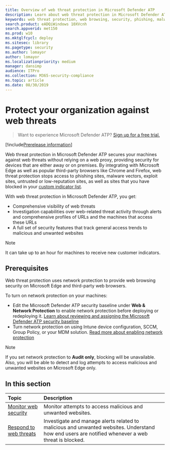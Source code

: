 ```yaml
---
title: Overview of web threat protection in Microsoft Defender ATP
description: Learn about web threat protection in Microsoft Defender ATP and how it can protect your organization
keywords: web threat protection, web browsing, security, phishing, malware, exploit, websites, network protection, Edge, Internet Explorer, Chrome, Firefox, web browser 
search.product: eADQiWindows 10XVcnh
search.appverid: met150
ms.prod: w10
ms.mktglfcycl: deploy
ms.sitesec: library
ms.pagetype: security
ms.author: lomayor
author: lomayor
ms.localizationpriority: medium
manager: dansimp
audience: ITPro
ms.collection: M365-security-compliance 
ms.topic: article
ms.date: 08/30/2019
---
```


# Protect your organization against web threats

>Want to experience Microsoft Defender ATP? [Sign up for a free trial.](https://www.microsoft.com/en-us/WindowsForBusiness/windows-atp?ocid=docs-wdatp-advancedhunting-abovefoldlink)

[!include[Prerelease information](prerelease.md)]

Web threat protection in Microsoft Defender ATP secures your machines against web threats without relying on a web proxy, providing security for devices that are either away or on premises. By integrating with Microsoft Edge as well as popular third-party browsers like Chrome and Firefox, web threat protection stops access to phishing sites, malware vectors, exploit sites, untrusted or low-reputation sites, as well as sites that you have blocked in your [custom indicator list](manage-indicators.md).

With web threat protection in Microsoft Defender ATP, you get:
- Comprehensive visibility of web threats
- Investigation capabilities over web-related threat activity through alerts and comprehensive profiles of URLs and the machines that access these URLs
- A full set of security features that track general access trends to malicious and unwanted websites

>[!Note]
>It can take up to an hour for machines to receive new customer indicators.

## Prerequisites
Web threat protection uses network protection to provide web browsing security on Microsoft Edge and third-party web browsers.

To turn on network protection on your machines:
- Edit the Microsoft Defender ATP security baseline under **Web & Network Protection** to enable network protection before deploying or redeploying it. [Learn about reviewing and assigning the Microsoft Defender ATP security baseline](configure-machines-security-baseline.md#review-and-assign-the-microsoft-defender-atp-security-baseline)
- Turn network protection on using Intune device configuration, SCCM, Group Policy, or your MDM solution. [Read more about enabling network protection](../windows-defender-exploit-guard/enable-network-protection.md)  

>[!Note]
>If you set network protection to **Audit only**, blocking will be unavailable. Also, you will be able to detect and log attempts to access malicious and unwanted websites on Microsoft Edge only.


## In this section
Topic | Description
:---|:---
[Monitor web security](web-threat-protection-monitoring.md) | Monitor attempts to access malicious and unwanted websites. 
[Respond to web threats](web-threat-protection-response.md) | Investigate and manage alerts related to malicious and unwanted websites. Understand how end users are notified whenever a web threat is blocked.